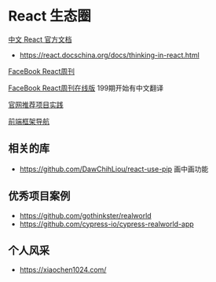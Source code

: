 # React 生态圈

[中文 React 官方文档](https://react.docschina.org/tutorial/tutorial.html)

- https://react.docschina.org/docs/thinking-in-react.html

[FaceBook React周刊](https://github.com/facebook/docusaurus)

[FaceBook React周刊在线版](https://docschina.org/weekly/react/docs/) 199期开始有中文翻译

[官网推荐项目实践](https://react.docschina.org/community/examples.html)

[前端框架导航](https://docschina.org/)

## 相关的库

- https://github.com/DawChihLiou/react-use-pip 画中画功能

## 优秀项目案例

- https://github.com/gothinkster/realworld
- https://github.com/cypress-io/cypress-realworld-app

## 个人风采

- https://xiaochen1024.com/
